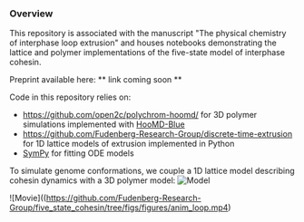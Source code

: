 ### Overview ###

This repository is associated with the manuscript "The physical chemistry of interphase loop extrusion" and houses notebooks demonstrating the lattice and polymer implementations of the five-state model of interphase cohesin.


Preprint available here: ** link coming soon **



Code in this repository relies on:
- https://github.com/open2c/polychrom-hoomd/ for 3D polymer simulations implemented with [HooMD-Blue](https://github.com/glotzerlab/hoomd-blue)
- https://github.com/Fudenberg-Research-Group/discrete-time-extrusion for 1D lattice models of extrusion implemented in Python
- [SymPy](https://www.sympy.org/en/index.html) for fitting ODE models

To simulate genome conformations, we couple a 1D lattice model describing cohesin dynamics with a 3D polymer model:
![Model](https://github.com/Fudenberg-Research-Group/five_state_cohesin/tree/figs/figures/five-state-polymer.png)



![Movie]((https://github.com/Fudenberg-Research-Group/five_state_cohesin/tree/figs/figures/anim_loop.mp4)
